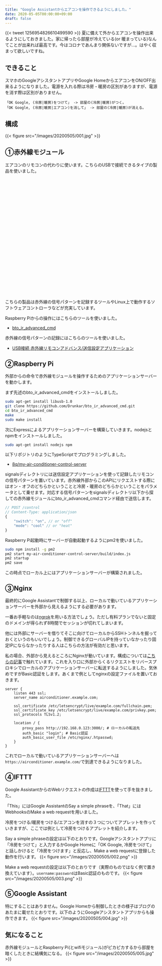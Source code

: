 ```yaml
---
title: "Google Assistantからエアコンを操作できるようにしました。"
date: 2020-05-05T00:00:00+09:00
draft: false
---
```

{{< tweet 1256954826610499590 >}}
夏に備えて外からエアコンを操作出来るようにしておきました。家に帰ったら部屋が冷えている(or 暖まっている)なんてことが出来れば最高です。今はコロナであんまり関係ないですが...。はやく収まって欲しいですね。

<!--more-->

## できること
スマホのGoogleアシスタントアプリやGoogle HomeからエアコンをON/OFF出来るようになりました。電源を入れる際は冷房・暖房の区別がありますが、電源を消す際は区別がありません。
```
「OK Google, (冷房|暖房)をつけて」 -> 部屋の(冷房|暖房)がつく。
「OK Google, (冷房|暖房|エアコン)を消して」 -> 部屋の(冷房|暖房)が消える。
```

## 構成
{{< figure src="/images/20200505/001.jpg" >}}

## ①赤外線モジュール
エアコンのリモコンの代わりに使います。こちらのUSBで接続できるタイプの製品を使いました。
<div class="iframely-embed"><div class="iframely-responsive" style="padding-bottom: 52.5%; padding-top: 120px;"><a href="https://www.amazon.co.jp/%25E3%2583%2593%25E3%2583%2583%25E3%2583%2588%25E3%2583%2588%25E3%2583%25AC%25E3%2583%25BC%25E3%2583%2589%25E3%2583%25AF%25E3%2583%25B3-ADIR01P-%25E3%2583%2593%25E3%2583%2583%25E3%2583%2588%25E3%2583%25BB%25E3%2583%2588%25E3%2583%25AC%25E3%2583%25BC%25E3%2583%2589%25E3%2583%25BB%25E3%2583%25AF%25E3%2583%25B3-USB%25E8%25B5%25A4%25E5%25A4%2596%25E7%25B7%259A%25E3%2583%25AA%25E3%2583%25A2%25E3%2582%25B3%25E3%2583%25B3%25E3%2582%25A2%25E3%2583%2589%25E3%2583%2590%25E3%2583%25B3%25E3%2582%25B9/dp/B013JG0WSG" data-iframely-url="//cdn.iframe.ly/QNKoAWi"></a></div></div><script async src="//cdn.iframe.ly/embed.js" charset="utf-8"></script>

こちらの製品は赤外線の信号パターンを記録するツールやLinux上で動作するソフトウェアコントローラなどが充実しています。

Raspberry Piからの操作にはこちらのツールを使いました。
- [bto_ir_advanced_cmd](https://github.com/Drunkar/bto_ir_advanced_cmd)

赤外線の信号パターンの記録にはこちらのツールを使いました。
- [USB接続 赤外線リモコンアドバンス/送信設定アプリケーション](https://bit-trade-one.co.jp/support/download/)


## ②Raspberry Pi
外部からの命令で赤外線モジュールを操作するためのアプリケーションサーバーを動かします。

まず先述のbto_ir_advanced_cmdをインストールしました。
```bash
sudo apt-get install libusb-1.0
git clone https://github.com/Drunkar/bto_ir_advanced_cmd.git
cd bto_ir_advanced_cmd
make
sudo make install
```

次にExpressによるアプリケーションサーバーを構築していきます。nodejsとnpmをインストールしました。
```bash
sudo apt-get install nodejs npm
```
以下リポジトリのようにTypeScriptでプログラミングしました。
- [8q/my-air-conditioner-control-server](https://github.com/8q/my-air-conditioner-control-server)

signalsディレクトリには送信設定アプリケーションを使って記録したリモコンの信号パターンを置いています。赤外線外部からこのAPIにリクエストする際にはオン・オフのどちらかということと冷房・暖房のどちらかということをパラメータとして乗せます。対応する信号パターンをsignalsディレクトリ以下から探しての赤外線モジュールにbto_ir_advanced_cmdコマンド経由で送信します。
```js
// POST /control
// Content-Type: application/json
{
    "switch": "on", // or "off"
    "mode": "cool" // or "heat"
}
```

Raspberry Pi起動時にサーバーが自動起動するようにpm2を使いました。
```bash
sudo npm install -g pm2
pm2 start my-air-conditioner-control-server/build/index.js
pm2 startup
pm2 save
```
この時点でローカル上にはアプリケーションサーバーが構築されました。

## ③Nginx
最終的にGoogle Assistantで制御する以上、ローカルで動いているアプリケーションサーバーを外部から見えるようにする必要があります。

一番お手軽なのは[ngrok](https://ngrok.com/)を用いる方法でしょう。ただし有料プランでないと固定のドメインが得られず8時間でセッションが切れてしまいます。

他には外部にサーバーを借りてそこに向けてローカルからSSHトンネルを掘っておくというのもいいでしょう。制御できるグローバルIPを持っていなかったり固定IPにならなかったりする人はこちらの方法が有効だと思います。

私の場合、外部から見えるところにNginxが動いています。構成については[こちらの記事](https://blog.sayakachan.net/posts/20191227/)で触れています。これを入り口に外部からくるリクエストをリバースプロキシでローカルのアプリケーションサーバーに転送するようにしました。気休めですがBasic認証をします。あくまで例としてnginxの設定ファイルを置いておきます。
```nginx
server {
	listen 443 ssl;
	server_name airconditioner.example.com;

	ssl_certificate /etc/letsencrypt/live/example.com/fullchain.pem;
	ssl_certificate_key /etc/letsencrypt/live/example.com/privkey.pem;
	ssl_protocols TLSv1.2;

	location / {
		proxy_pass http://192.168.0.123:3000/; # ローカルの転送先
		auth_basic "login"; # Basic認証
		auth_basic_user_file /etc/nginx/.htpasswd;
	}
}
```

これでローカルで動いているアプリケーションサーバーへは`https://airconditioner.example.com/`で到達できるようになりました。

## ④IFTTT
Google AssistantからのWebリクエストの作成は[IFTTT](https://ifttt.com/)を使って手を抜きました。

「This」にはGoogle AssistantのSay a simple phraseを、「That」にはWebhooksのMake a web requestを用いました。

冷房をつける/暖房をつける/エアコンを消すの３つについてアプレットを作っていきますが、ここでは例として冷房をつけるアプレットを紹介します。

Say a simple phraseの設定は以下のとおりです。Googleアシスタントアプリに「冷房をつけて」と入力するかGoogle Homeに「OK Google, 冷房をつけて」と話しかけると「冷房をつけます」と反応し、Make a web requestに登録した動作を行います。
{{< figure src="/images/20200505/002.png" >}}

Make a web requestの設定は以下のとおりです（実際のものではなく例で置き換えています）。`username:password`はBasic認証のものです。
{{< figure src="/images/20200505/003.png" >}}

## ⑤Google Assistant
特にすることはありません。Google Homeから制御したときの様子はブログのあたまに載せたとおりです。以下のようにGoogleアシスタントアプリからも操作できます。
{{< figure src="/images/20200505/004.jpg" >}}

## 気になること
赤外線モジュールとRaspberry Pi(とwifiモジュール)がピカピカするから部屋を暗くしたときに結構気になる。
{{< figure src="/images/20200505/005.jpg" >}}
